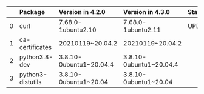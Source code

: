 <!-- markdown-link-check-disable -->

|    | Package           | Version in 4.2.0        | Version in 4.3.0        | Status   |
|---:|:------------------|:------------------------|:------------------------|:---------|
|  0 | curl              | 7.68.0-1ubuntu2.10      | 7.68.0-1ubuntu2.11      | UPDATED  |
|  1 | ca-certificates   | 20210119~20.04.2        | 20210119~20.04.2        |          |
|  2 | python3.8-dev     | 3.8.10-0ubuntu1~20.04.4 | 3.8.10-0ubuntu1~20.04.4 |          |
|  3 | python3-distutils | 3.8.10-0ubuntu1~20.04   | 3.8.10-0ubuntu1~20.04   |          |